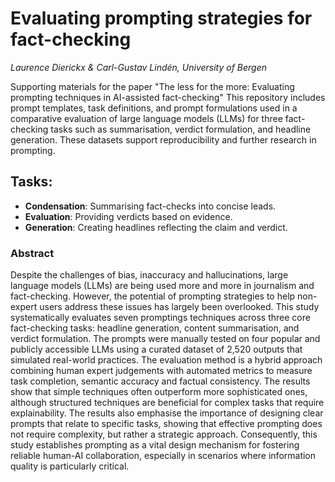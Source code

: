 # Evaluating prompting strategies for fact-checking

_Laurence Dierickx & Carl-Gustav Lindén, University of Bergen_

Supporting materials for the paper "The less for the more: Evaluating prompting techniques in AI-assisted fact-checking" This repository includes prompt templates, task definitions, and prompt formulations used in a comparative evaluation of large language models (LLMs) for three fact-checking tasks such as summarisation, verdict formulation, and headline generation. These datasets support reproducibility and further research in prompting.
## Tasks:
- **Condensation**: Summarising fact-checks into concise leads.
- **Evaluation**: Providing verdicts based on evidence.
- **Generation**: Creating headlines reflecting the claim and verdict.

### Abstract
Despite the challenges of bias, inaccuracy and hallucinations, large language models (LLMs) are being used more and more in journalism and fact-checking. However, the potential of prompting strategies to help non-expert users address these issues has largely been overlooked. This study systematically evaluates seven promptings techniques across three core fact-checking tasks: headline generation, content summarisation, and verdict formulation. The prompts were manually tested on four popular and publicly accessible LLMs using a curated dataset of 2,520 outputs that simulated real-world practices. The evaluation method is a hybrid approach combining human expert judgements with automated metrics to measure task completion, semantic accuracy and factual consistency. The results show that simple techniques often outperform more sophisticated ones, although structured techniques are beneficial for complex tasks that require explainability. The results also emphasise the importance of designing clear prompts that relate to specific tasks, showing that effective prompting does not require complexity, but rather a strategic approach. Consequently, this study establishes prompting as a vital design mechanism for fostering reliable human-AI collaboration, especially in scenarios where information quality is particularly critical.

